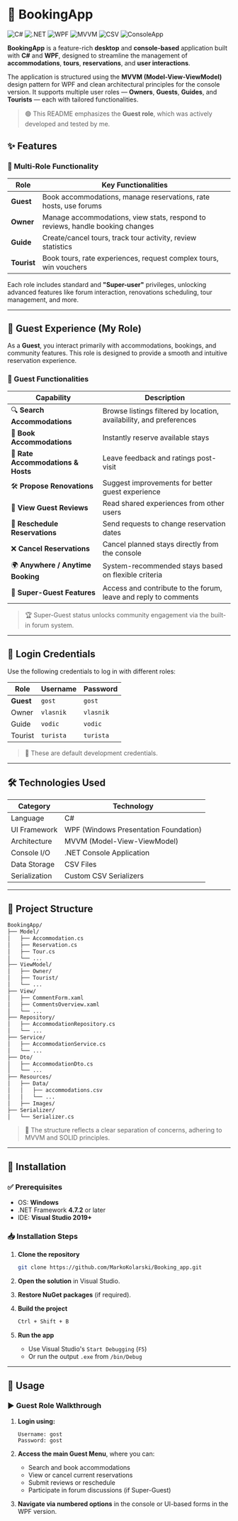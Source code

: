 # 📘 BookingApp

![C#](https://img.shields.io/badge/C%23-8.0-blue?logo=c-sharp)
![.NET](https://img.shields.io/badge/.NET-Framework%204.7.2-blueviolet?logo=dotnet)
![WPF](https://img.shields.io/badge/WPF-Windows%20Presentation%20Foundation-lightblue)
![MVVM](https://img.shields.io/badge/Architecture-MVVM-green)
![CSV](https://img.shields.io/badge/Data%20Storage-CSV-yellow)
![ConsoleApp](https://img.shields.io/badge/Console%20App-.NET%20Console-bluegrey)

**BookingApp** is a feature-rich **desktop** and **console-based** application built with **C#** and **WPF**, designed to streamline the management of **accommodations**, **tours**, **reservations**, and **user interactions**. 

The application is structured using the **MVVM (Model-View-ViewModel)** design pattern for WPF and clean architectural principles for the console version. It supports multiple user roles — **Owners**, **Guests**, **Guides**, and **Tourists** — each with tailored functionalities.

> 🟢 This README emphasizes the **Guest role**, which was actively developed and tested by me.

## ✨ Features

### 🔄 Multi-Role Functionality

| Role        | Key Functionalities |
|-------------|---------------------|
| **Guest**   | Book accommodations, manage reservations, rate hosts, use forums |
| **Owner**   | Manage accommodations, view stats, respond to reviews, handle booking changes |
| **Guide**   | Create/cancel tours, track tour activity, review statistics |
| **Tourist** | Book tours, rate experiences, request complex tours, win vouchers |

Each role includes standard and **"Super-user"** privileges, unlocking advanced features like forum interaction, renovations scheduling, tour management, and more.

---

## 🎯 Guest Experience (My Role)

As a **Guest**, you interact primarily with accommodations, bookings, and community features. This role is designed to provide a smooth and intuitive reservation experience.

### 🧳 Guest Functionalities

| Capability                              | Description                                                                 |
|-----------------------------------------|-----------------------------------------------------------------------------|
| 🔍 **Search Accommodations**           | Browse listings filtered by location, availability, and preferences         |
| 🏨 **Book Accommodations**             | Instantly reserve available stays                                           |
| 🌟 **Rate Accommodations & Hosts**     | Leave feedback and ratings post-visit                                      |
| 🛠 **Propose Renovations**             | Suggest improvements for better guest experience                           |
| 📝 **View Guest Reviews**              | Read shared experiences from other users                                   |
| 🔄 **Reschedule Reservations**         | Send requests to change reservation dates                                  |
| ❌ **Cancel Reservations**             | Cancel planned stays directly from the console                             |
| 🌍 **Anywhere / Anytime Booking**      | System-recommended stays based on flexible criteria                        |
| 🏅 **Super-Guest Features**            | Access and contribute to the forum, leave and reply to comments            |

> 🏆 Super-Guest status unlocks community engagement via the built-in forum system.

---

## 🔐 Login Credentials

Use the following credentials to log in with different roles:

| Role        | Username   | Password   |
|-------------|------------|------------|
| **Guest**   | `gost`     | `gost`     |
| Owner       | `vlasnik`  | `vlasnik`  |
| Guide       | `vodic`    | `vodic`    |
| Tourist     | `turista`  | `turista`  |

> 🔐 These are default development credentials.

---

## 🛠️ Technologies Used

| Category         | Technology                                  |
|------------------|---------------------------------------------|
| Language         | C#                                          |
| UI Framework     | WPF (Windows Presentation Foundation)       |
| Architecture     | MVVM (Model-View-ViewModel)                 |
| Console I/O      | .NET Console Application                    |
| Data Storage     | CSV Files                                   |
| Serialization    | Custom CSV Serializers                      |

---

## 📁 Project Structure

```bash
BookingApp/
├── Model/
│   ├── Accommodation.cs
│   ├── Reservation.cs
│   ├── Tour.cs
│   └── ...
├── ViewModel/
│   ├── Owner/
│   ├── Tourist/
│   └── ...
├── View/
│   ├── CommentForm.xaml
│   ├── CommentsOverview.xaml
│   └── ...
├── Repository/
│   ├── AccommodationRepository.cs
│   └── ...
├── Service/
│   ├── AccommodationService.cs
│   └── ...
├── Dto/
│   ├── AccommodationDto.cs
│   └── ...
├── Resources/
│   ├── Data/
│   │   ├── accommodations.csv
│   │   └── ...
│   ├── Images/
├── Serializer/
│   └── Serializer.cs
```

> 🧠 The structure reflects a clear separation of concerns, adhering to MVVM and SOLID principles.

---

## 🚀 Installation

### ✅ Prerequisites

- OS: **Windows**
- .NET Framework **4.7.2** or later
- IDE: **Visual Studio 2019+**

### 📥 Installation Steps

1. **Clone the repository**
   ```bash
   git clone https://github.com/MarkoKolarski/Booking_app.git
   ```

2. **Open the solution** in Visual Studio.

3. **Restore NuGet packages** (if required).

4. **Build the project**
   ```bash
   Ctrl + Shift + B
   ```

5. **Run the app**
   - Use Visual Studio's `Start Debugging` (`F5`)
   - Or run the output `.exe` from `/bin/Debug`

---

## 📌 Usage

### ▶️ Guest Role Walkthrough

1. **Login using:**
   ```
   Username: gost
   Password: gost
   ```

2. **Access the main Guest Menu**, where you can:
   - Search and book accommodations
   - View or cancel current reservations
   - Submit reviews or reschedule
   - Participate in forum discussions (if Super-Guest)

3. **Navigate via numbered options** in the console or UI-based forms in the WPF version.
